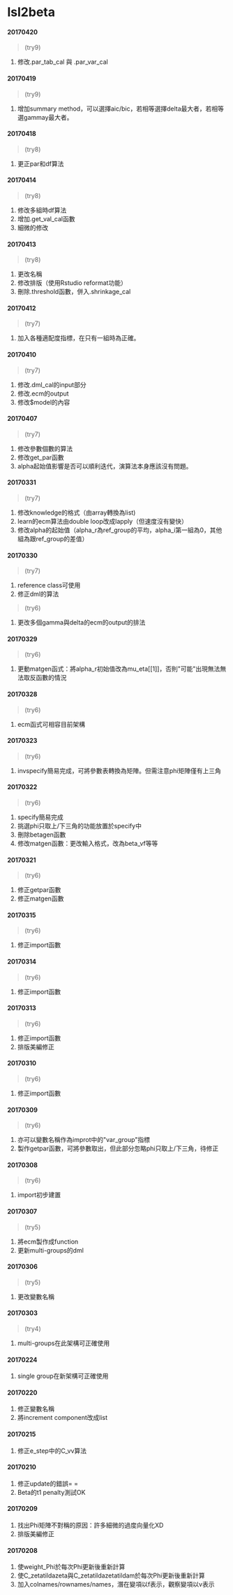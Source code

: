 # lsl2beta

#### 20170420
>(try9)</p>
1. 修改.par_tab_cal 與 .par_var_cal

#### 20170419
>(try9)</p>
1. 增加summary method，可以選擇aic/bic，若相等選擇delta最大者，若相等選gammay最大者。

#### 20170418
>(try8)</p>
1. 更正par和df算法

#### 20170414
>(try8)</p>
1. 修改多組時df算法
2. 增加.get_val_cal函數
3. 細微的修改

#### 20170413
>(try8)</p>
1. 更改名稱
2. 修改排版（使用Rstudio reformat功能）
3. 刪除.threshold函數，併入.shrinkage_cal

#### 20170412
>(try7)</p>
1. 加入各種適配度指標，在只有一組時為正確。

#### 20170410
>(try7)</p>
1. 修改.dml_cal的input部分
2. 修改.ecm的output
3. 修改$model的內容

#### 20170407
>(try7)</p>
1. 修改參數個數的算法
2. 修改get_par函數
3. alpha起始值影響是否可以順利迭代，演算法本身應該沒有問題。

#### 20170331
>(try7)</p>
1. 修改knowledge的格式（由array轉換為list)
2. learn的ecm算法由double loop改成lapply（但速度沒有變快）
3. 修改alpha的起始值（alpha_r為ref_group的平均，alpha_i第一組為0，其他組為跟ref_group的差值）

#### 20170330
>(try7)</p>
1. reference class可使用
2. 修正dml的算法
>(try6)</p>
1. 更改多個gamma與delta的ecm的output的排法

#### 20170329
>(try6)</p>
1. 更動matgen函式：將alpha_r初始值改為mu_eta[[1]]，否則"可能"出現無法無法取反函數的情況

#### 20170328
>(try6)</p>
1. ecm函式可相容目前架構

#### 20170323
>(try6)</p>

1. invspecify簡易完成，可將參數表轉換為矩陣。但需注意phi矩陣僅有上三角

#### 20170322
>(try6)</p>

1. specify簡易完成
2. 挑選phi只取上/下三角的功能放置於specify中
3. 刪除betagen函數
4. 修改matgen函數：更改輸入格式，改為beta_vf等等

#### 20170321
>(try6)</p>

1. 修正getpar函數
2. 修正matgen函數


#### 20170315
>(try6)</p>

1. 修正import函數 

#### 20170314
>(try6)</p>

1. 修正import函數

#### 20170313
>(try6)</p>

1. 修正import函數
2. 排版美編修正

#### 20170310
>(try6)</p>

1. 修正import函數


#### 20170309
>(try6)</p>

1. 亦可以變數名稱作為improt中的"var_group"指標
2. 製作getpar函數，可將參數取出，但此部分忽略phi只取上/下三角，待修正

#### 20170308
>(try6)</p>

1. import初步建置

#### 20170307
>(try5)</p>

1. 將ecm製作成function
2. 更新multi-groups的dml

#### 20170306
>(try5)</p>

1. 更改變數名稱

#### 20170303
>(try4)</p>
1. multi-groups在此架構可正確使用

#### 20170224
1. single group在新架構可正確使用

#### 20170220
1. 修正變數名稱
2. 將increment component改成list

#### 20170215
1. 修正e_step中的C_vv算法

#### 20170210
1. 修正update的錯誤= =
2. Beta的t1 penalty測試OK

#### 20170209
1. 找出Phi矩陣不對稱的原因：許多細微的過度向量化XD
2. 排版美編修正

#### 20170208
1. 使weight_Phi於每次Phi更新後重新計算
2. 使C_zetatildazeta與C_zetatildazetatildam於每次Phi更新後重新計算
3. 加入colnames/rownames/names，潛在變項以f表示，觀察變項以v表示
